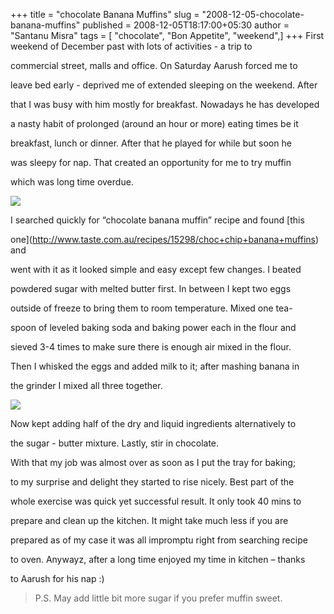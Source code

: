+++
title = "chocolate Banana Muffins"
slug = "2008-12-05-chocolate-banana-muffins"
published = 2008-12-05T18:17:00+05:30
author = "Santanu Misra"
tags = [ "chocolate", "Bon Appetite", "weekend",]
+++
First weekend of December past with lots of activities - a trip to
commercial street, malls and office. On Saturday Aarush forced me to
leave bed early - deprived me of extended sleeping on the weekend. After
that I was busy with him mostly for breakfast. Nowadays he has developed
a nasty habit of prolonged (around an hour or more) eating times be it
breakfast, lunch or dinner. After that he played for while but soon he
was sleepy for nap. That created an opportunity for me to try muffin
which was long time overdue.

  

[![](../images/thumbnails/2008-12-05-chocolate-banana-muffins-chocolate_muffin_baking.jpg)](../images/2008-12-05-chocolate-banana-muffins-chocolate_muffin_baking.jpg)

I searched quickly for “chocolate banana muffin” recipe and found [this
one](http://www.taste.com.au/recipes/15298/choc+chip+banana+muffins) and
went with it as it looked simple and easy except few changes. I beated
powdered sugar with melted butter first. In between I kept two eggs
outside of freeze to bring them to room temperature. Mixed one tea-
spoon of leveled baking soda and baking power each in the flour and
sieved 3-4 times to make sure there is enough air mixed in the flour.
Then I whisked the eggs and added milk to it; after mashing banana in
the grinder I mixed all three together.

  

[![](../images/thumbnails/2008-12-05-chocolate-banana-muffins-chocolate_muffin_final.jpg)](../images/2008-12-05-chocolate-banana-muffins-chocolate_muffin_final.jpg)

Now kept adding half of the dry and liquid ingredients alternatively to
the sugar - butter mixture. Lastly, stir in chocolate.

With that my job was almost over as soon as I put the tray for baking;
to my surprise and delight they started to rise nicely. Best part of the
whole exercise was quick yet successful result. It only took 40 mins to
prepare and clean up the kitchen. It might take much less if you are
prepared as of my case it was all impromptu right from searching recipe
to oven. Anywayz, after a long time enjoyed my time in kitchen – thanks
to Aarush for his nap :)

> P.S. May add little bit more sugar if you prefer muffin sweet.
